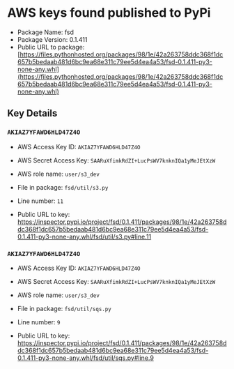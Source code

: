 # AWS keys found published to PyPi

* Package Name: fsd
* Package Version: 0.1.411
* Public URL to package: [https://files.pythonhosted.org/packages/98/1e/42a263758ddc368f1dc657b5bedaab481d6bc9ea68e311c79ee5d4ea4a53/fsd-0.1.411-py3-none-any.whl](https://files.pythonhosted.org/packages/98/1e/42a263758ddc368f1dc657b5bedaab481d6bc9ea68e311c79ee5d4ea4a53/fsd-0.1.411-py3-none-any.whl)

## Key Details

### `AKIAZ7YFAWD6HLD47Z4O`

* AWS Access Key ID: `AKIAZ7YFAWD6HLD47Z4O`
* AWS Secret Access Key: `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` 
* AWS role name: `user/s3_dev`
* File in package: `fsd/util/s3.py`
* Line number: `11`

* Public URL to key: https://inspector.pypi.io/project/fsd/0.1.411/packages/98/1e/42a263758ddc368f1dc657b5bedaab481d6bc9ea68e311c79ee5d4ea4a53/fsd-0.1.411-py3-none-any.whl/fsd/util/s3.py#line.11



### `AKIAZ7YFAWD6HLD47Z4O`

* AWS Access Key ID: `AKIAZ7YFAWD6HLD47Z4O`
* AWS Secret Access Key: `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` 
* AWS role name: `user/s3_dev`
* File in package: `fsd/util/sqs.py`
* Line number: `9`

* Public URL to key: https://inspector.pypi.io/project/fsd/0.1.411/packages/98/1e/42a263758ddc368f1dc657b5bedaab481d6bc9ea68e311c79ee5d4ea4a53/fsd-0.1.411-py3-none-any.whl/fsd/util/sqs.py#line.9


